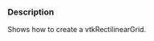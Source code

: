 ### Description
[]([File:VTK_Examples_Python_RectilinearGrid_RectilinearGrid.png])

Shows how to create a vtkRectilinearGrid.
